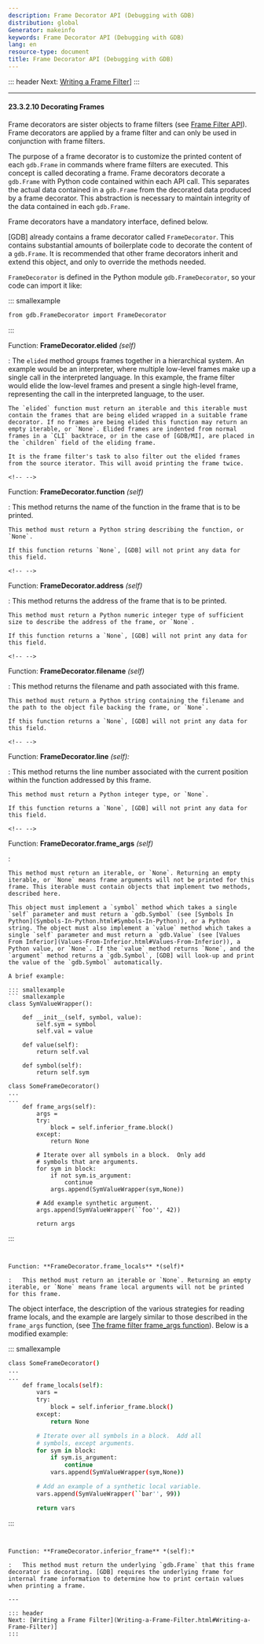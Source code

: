 ```yaml
---
description: Frame Decorator API (Debugging with GDB)
distribution: global
Generator: makeinfo
keywords: Frame Decorator API (Debugging with GDB)
lang: en
resource-type: document
title: Frame Decorator API (Debugging with GDB)
---
```

::: header
Next: [Writing a Frame Filter](Writing-a-Frame-Filter.html#Writing-a-Frame-Filter)]
:::

---

#### 23.3.2.10 Decorating Frames

Frame decorators are sister objects to frame filters (see [Frame Filter API](Frame-Filter-API.html#Frame-Filter-API)). Frame decorators are applied by a frame filter and can only be used in conjunction with frame filters.

The purpose of a frame decorator is to customize the printed content of each `gdb.Frame` in commands where frame filters are executed. This concept is called decorating a frame. Frame decorators decorate a `gdb.Frame` with Python code contained within each API call. This separates the actual data contained in a `gdb.Frame` from the decorated data produced by a frame decorator. This abstraction is necessary to maintain integrity of the data contained in each `gdb.Frame`.

Frame decorators have a mandatory interface, defined below.

[GDB] already contains a frame decorator called `FrameDecorator`. This contains substantial amounts of boilerplate code to decorate the content of a `gdb.Frame`. It is recommended that other frame decorators inherit and extend this object, and only to override the methods needed.

`FrameDecorator` is defined in the Python module `gdb.FrameDecorator`, so your code can import it like:

::: smallexample

```bash
from gdb.FrameDecorator import FrameDecorator
```

:::

Function: **FrameDecorator.elided** *(self)*

:   The `elided` method groups frames together in a hierarchical system. An example would be an interpreter, where multiple low-level frames make up a single call in the interpreted language. In this example, the frame filter would elide the low-level frames and present a single high-level frame, representing the call in the interpreted language, to the user.

```
The `elided` function must return an iterable and this iterable must contain the frames that are being elided wrapped in a suitable frame decorator. If no frames are being elided this function may return an empty iterable, or `None`. Elided frames are indented from normal frames in a `CLI` backtrace, or in the case of [GDB/MI], are placed in the `children` field of the eliding frame.

It is the frame filter's task to also filter out the elided frames from the source iterator. This will avoid printing the frame twice.
```

```
<!-- -->
```

Function: **FrameDecorator.function** *(self)*

:   This method returns the name of the function in the frame that is to be printed.

```
This method must return a Python string describing the function, or `None`.

If this function returns `None`, [GDB] will not print any data for this field.
```

```
<!-- -->
```

Function: **FrameDecorator.address** *(self)*

:   This method returns the address of the frame that is to be printed.

```
This method must return a Python numeric integer type of sufficient size to describe the address of the frame, or `None`.

If this function returns a `None`, [GDB] will not print any data for this field.
```

```
<!-- -->
```

Function: **FrameDecorator.filename** *(self)*

:   This method returns the filename and path associated with this frame.

```
This method must return a Python string containing the filename and the path to the object file backing the frame, or `None`.

If this function returns a `None`, [GDB] will not print any data for this field.
```

```
<!-- -->
```

Function: **FrameDecorator.line** *(self):*

:   This method returns the line number associated with the current position within the function addressed by this frame.

```
This method must return a Python integer type, or `None`.

If this function returns a `None`, [GDB] will not print any data for this field.
```

```
<!-- -->
```

Function: **FrameDecorator.frame_args** *(self)*

:

```
This method must return an iterable, or `None`. Returning an empty iterable, or `None` means frame arguments will not be printed for this frame. This iterable must contain objects that implement two methods, described here.

This object must implement a `symbol` method which takes a single `self` parameter and must return a `gdb.Symbol` (see [Symbols In Python](Symbols-In-Python.html#Symbols-In-Python)), or a Python string. The object must also implement a `value` method which takes a single `self` parameter and must return a `gdb.Value` (see [Values From Inferior](Values-From-Inferior.html#Values-From-Inferior)), a Python value, or `None`. If the `value` method returns `None`, and the `argument` method returns a `gdb.Symbol`, [GDB] will look-up and print the value of the `gdb.Symbol` automatically.

A brief example:

::: smallexample
``` smallexample
class SymValueWrapper():

    def __init__(self, symbol, value):
        self.sym = symbol
        self.val = value

    def value(self):
        return self.val

    def symbol(self):
        return self.sym

class SomeFrameDecorator()
...
...
    def frame_args(self):
        args = 
        try:
            block = self.inferior_frame.block()
        except:
            return None

        # Iterate over all symbols in a block.  Only add
        # symbols that are arguments.
        for sym in block:
            if not sym.is_argument:
                continue
            args.append(SymValueWrapper(sym,None))

        # Add example synthetic argument.
        args.append(SymValueWrapper(``foo'', 42))

        return args
```

:::

```

```

<!-- -->

```

Function: **FrameDecorator.frame_locals** *(self)*

:   This method must return an iterable or `None`. Returning an empty iterable, or `None` means frame local arguments will not be printed for this frame.

```

The object interface, the description of the various strategies for reading frame locals, and the example are largely similar to those described in the `frame_args` function, (see [The frame filter frame_args function](#frame_005fargs)). Below is a modified example:

::: smallexample

```bash
class SomeFrameDecorator()
...
...
    def frame_locals(self):
        vars = 
        try:
            block = self.inferior_frame.block()
        except:
            return None

        # Iterate over all symbols in a block.  Add all
        # symbols, except arguments.
        for sym in block:
            if sym.is_argument:
                continue
            vars.append(SymValueWrapper(sym,None))

        # Add an example of a synthetic local variable.
        vars.append(SymValueWrapper(``bar'', 99))

        return vars
```

:::

```

```

<!-- -->

```

Function: **FrameDecorator.inferior_frame** *(self):*

:   This method must return the underlying `gdb.Frame` that this frame decorator is decorating. [GDB] requires the underlying frame for internal frame information to determine how to print certain values when printing a frame.

---

::: header
Next: [Writing a Frame Filter](Writing-a-Frame-Filter.html#Writing-a-Frame-Filter)]
:::
```
